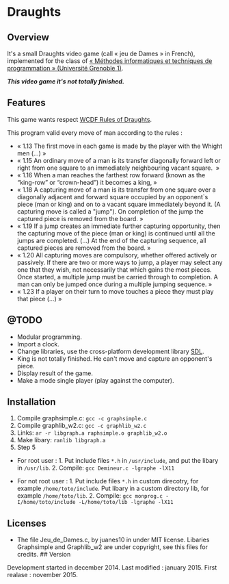 # Draughts

## Overview

It's a small Draughts video game (call « jeu de Dames » in French), implemented for the class of [« Méthodes informatiques et techniques de programmation » (Université Grenoble 1)](https://dlst.ujf-grenoble.fr/?module=ue&idue=123).

***This video game it's not totally finished.***


## Features

This game wants respect [WCDF Rules of Draughts](http://www.usacheckers.com/downloads/WCDF_Revised_Rules.doc ). 

This program valid every move of man according to the rules :
* « 1.13 The first move in each game is made by the player with the Whight men (…) »
* « 1.15 An ordinary move of a man is its transfer diagonally forward left or right from one square to an immediately neighbouring vacant square.  »
* « 1.16 When a man reaches the farthest row forward (known as the “king-row” or “crown-head”) it becomes a king, »
* « 1.18 A capturing move of a man is its transfer from one square over a diagonally adjacent and forward square occupied by an opponent\`s piece (man or king) and on to a vacant square immediately beyond it. (A capturing move is called a "jump"). On completion of the jump the captured piece is removed from the board. »
* « 1.19 If a jump creates an immediate further capturing opportunity, then the capturing move of the piece (man or king) is continued until all the jumps are completed. (…) At the end of the capturing sequence, all captured pieces are removed from the board. »
* « 1.20 All capturing moves are compulsory, whether offered actively or passively. If there are two or more ways to jump, a player may select any one that they wish, not necessarily that which gains the most pieces. Once started, a multiple jump must be carried through to completion. A man can only be jumped once during a multiple jumping sequence. »
* « 1.23 If a player on their turn to move touches a piece they must play that piece (…) »


## @TODO

* Modular programming. 
* Import a clock. 
* Change libraries, use the cross-platform development library [SDL](https://www.libsdl.org/).
* King is not totally finished. He can't move and capture an opponent's piece. 
* Display result of the game.
* Make a mode single player (play against the computer).


## Installation

1. Compile graphsimple.c: `gcc -c graphsimple.c`
2. Compile graphlib_w2.c: `gcc -c graphlib_w2.c`
3. Links: `ar -r libgraph.a raphsimple.o graphlib_w2.o`
4. Make libary: `ranlib libgraph.a`
5. Step 5

* For root user :
        1. Put include files `*.h` in `/usr/include`, and put the libary in `/usr/lib`.
        2. Compile: `gcc Demineur.c -lgraphe -lX11`

* For not root user :
        1. Put include files `*.h` in custom direcotry, for example `/home/toto/include`. Put libary in a custom directory lib, for example `/home/toto/lib`.
        2. Compile: `gcc monprog.c -I/home/toto/include -L/home/toto/lib -lgraphe -lX11`

## Licenses

* The file Jeu_de_Dames.c, by juanes10 in under MIT license.  Libaries Graphsimple and Graphlib_w2 are under copyright, see this files for credits.  ## Version 

Development started in december 2014. Last modified : january 2015. First realase : november 2015.
